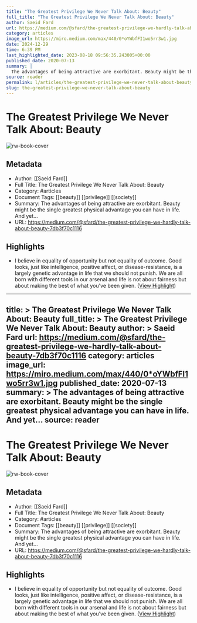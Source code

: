 ```yaml
---
title: "The Greatest Privilege We Never Talk About: Beauty"
full_title: "The Greatest Privilege We Never Talk About: Beauty"
author: Saeid Fard
url: https://medium.com/@sfard/the-greatest-privilege-we-hardly-talk-about-beauty-7db3f70c1116
category: articles
image_url: https://miro.medium.com/max/440/0*oYWbfFI1wo5rr3w1.jpg
date: 2024-12-29
time: 6:39 PM
last_highlighted_date: 2023-08-18 09:56:35.243005+00:00
published_date: 2020-07-13
summary: |
  The advantages of being attractive are exorbitant. Beauty might be the single greatest physical advantage you can have in life. And yet…
source: reader
permalink: l/articles/the-greatest-privilege-we-never-talk-about-beauty
slug: the-greatest-privilege-we-never-talk-about-beauty
---
```

# The Greatest Privilege We Never Talk About: Beauty

![rw-book-cover](https://miro.medium.com/max/440/0*oYWbfFI1wo5rr3w1.jpg)

## Metadata
- Author: [[Saeid Fard]]
- Full Title: The Greatest Privilege We Never Talk About: Beauty
- Category: #articles
- Document Tags: [[beauty]] [[privilege]] [[society]] 
- Summary: The advantages of being attractive are exorbitant. Beauty might be the single greatest physical advantage you can have in life. And yet…
- URL: https://medium.com/@sfard/the-greatest-privilege-we-hardly-talk-about-beauty-7db3f70c1116

## Highlights
- I believe in equality of opportunity but not equality of outcome.
  Good looks, just like intelligence, positive affect, or disease-resistance, is a largely genetic advantage in life that we should not punish. We are all born with different tools in our arsenal and life is not about fairness but about making the best of what you’ve been given. ([View Highlight](https://read.readwise.io/read/01h8416h1rw43fqyzygz2tr5cg))


---
title: >
  The Greatest Privilege We Never Talk About: Beauty
full_title: >
  The Greatest Privilege We Never Talk About: Beauty
author: >
  Saeid Fard
url: https://medium.com/@sfard/the-greatest-privilege-we-hardly-talk-about-beauty-7db3f70c1116
category: articles
image_url: https://miro.medium.com/max/440/0*oYWbfFI1wo5rr3w1.jpg
published_date: 2020-07-13
summary: >
  The advantages of being attractive are exorbitant. Beauty might be the single greatest physical advantage you can have in life. And yet…
source: reader
---
# The Greatest Privilege We Never Talk About: Beauty

![rw-book-cover](https://miro.medium.com/max/440/0*oYWbfFI1wo5rr3w1.jpg)

## Metadata
- Author: [[Saeid Fard]]
- Full Title: The Greatest Privilege We Never Talk About: Beauty
- Category: #articles
- Document Tags: [[beauty]] [[privilege]] [[society]] 
- Summary: The advantages of being attractive are exorbitant. Beauty might be the single greatest physical advantage you can have in life. And yet…
- URL: https://medium.com/@sfard/the-greatest-privilege-we-hardly-talk-about-beauty-7db3f70c1116

## Highlights
- I believe in equality of opportunity but not equality of outcome.
  Good looks, just like intelligence, positive affect, or disease-resistance, is a largely genetic advantage in life that we should not punish. We are all born with different tools in our arsenal and life is not about fairness but about making the best of what you’ve been given. ([View Highlight](https://read.readwise.io/read/01h8416h1rw43fqyzygz2tr5cg))


